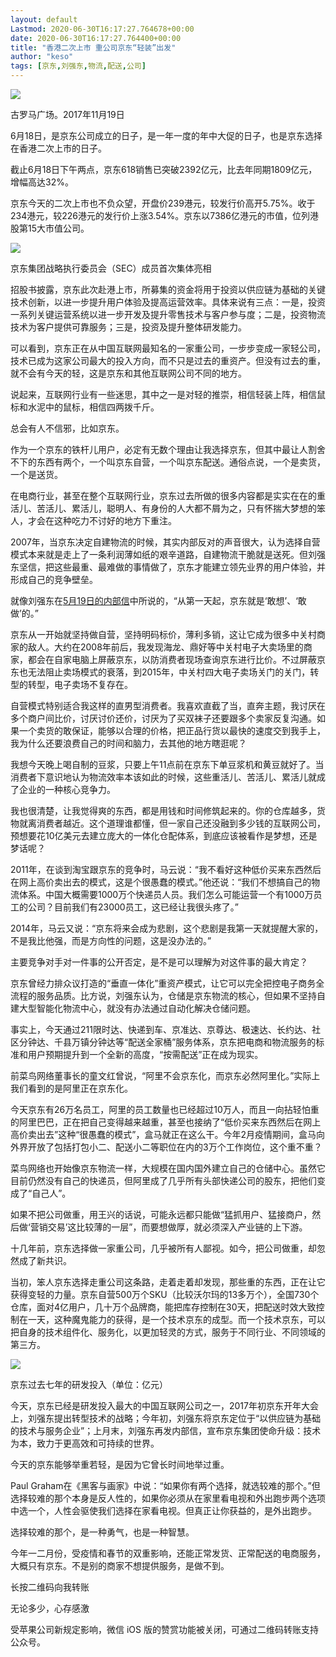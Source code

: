 ```yaml
---
layout: default
Lastmod: 2020-06-30T16:17:27.764678+00:00
date: 2020-06-30T16:17:27.764400+00:00
title: "香港二次上市 重公司京东“轻装”出发"
author: "keso"
tags: [京东,刘强东,物流,配送,公司]
---
```


![](https://images.weserv.nl/?url=https%3A//mmbiz.qpic.cn/mmbiz_jpg/QibZkicOdq7NMniaKeb7aicXicpePu0XSp1rfnH4vLrlepVymibwplxdjagic1fmfVIRDgUJE8VqHnoCkm87cvgIsgZUQ/640%3Fwx_fmt%3Djpeg)

古罗马广场。2017年11月19日

6月18日，是京东公司成立的日子，是一年一度的年中大促的日子，也是京东选择在香港二次上市的日子。

截止6月18日下午两点，京东618销售已突破2392亿元，比去年同期1809亿元，增幅高达32%。  

京东今天的二次上市也不负众望，开盘价239港元，较发行价高开5.75%。收于234港元，较226港元的发行价上涨3.54%。京东以7386亿港元的市值，位列港股第15大市值公司。

![](https://images.weserv.nl/?url=https%3A//mmbiz.qpic.cn/mmbiz_jpg/QibZkicOdq7NN3F2uj9IPSgal1KcsFGGB3DosovUoQfxdiaRkicS9KuxKVhicWjD9ntP8uOjYKEbrPjObe4LmrZxKdA/640%3Fwx_fmt%3Djpeg)  

京东集团战略执行委员会（SEC）成员首次集体亮相

招股书披露，京东此次赴港上市，所募集的资金将用于投资以供应链为基础的关键技术创新，以进一步提升用户体验及提高运营效率。具体来说有三点：一是，投资一系列关键运营系统以进一步开发及提升零售技术与客户参与度；二是，投资物流技术为客户提供可靠服务；三是，投资及提升整体研发能力。

可以看到，京东正在从中国互联网最知名的一家重公司，一步步变成一家轻公司，技术已成为这家公司最大的投入方向，而不只是过去的重资产。但没有过去的重，就不会有今天的轻，这是京东和其他互联网公司不同的地方。

说起来，互联网行业有一些迷思，其中之一是对轻的推崇，相信轻装上阵，相信鼠标和水泥中的鼠标，相信四两拨千斤。

总会有人不信邪，比如京东。

作为一个京东的铁杆儿用户，必定有无数个理由让我选择京东，但其中最让人割舍不下的东西有两个，一个叫京东自营，一个叫京东配送。通俗点说，一个是卖货，一个是送货。

在电商行业，甚至在整个互联网行业，京东过去所做的很多内容都是实实在在的重活儿、苦活儿、累活儿，聪明人、有身份的人大都不屑为之，只有怀揣大梦想的笨人，才会在这种吃力不讨好的地方下重注。

2007年，当京东决定自建物流的时候，其实内部反对的声音很大，认为选择自营模式本来就是走上了一条利润薄如纸的艰辛道路，自建物流干脆就是送死。但刘强东坚信，把这些最重、最难做的事情做了，京东才能建立领先业界的用户体验，并形成自己的竞争壁垒。

就像刘强东在[5月19日的内部信](https://mp.weixin.qq.com/s?__biz=Mzg3OTA4OTAxNw==&mid=2247483765&idx=1&sn=65f609749a5bb988586f83b34f19058d&scene=21#wechat_redirect)中所说的，“从第一天起，京东就是‘敢想’、‘敢做’的。”  

京东从一开始就坚持做自营，坚持明码标价，薄利多销，这让它成为很多中关村商家的敌人。大约在2008年前后，我发现海龙、鼎好等中关村电子大卖场里的商家，都会在自家电脑上屏蔽京东，以防消费者现场查询京东进行比价。不过屏蔽京东也无法阻止卖场模式的衰落，到2015年，中关村四大电子卖场关门的关门，转型的转型，电子卖场不复存在。  

自营模式特别适合我这样的直男型消费者。我喜欢直截了当，直奔主题，我讨厌在多个商户间比价，讨厌讨价还价，讨厌为了买双袜子还要跟多个卖家反复沟通。如果一个卖货的敢保证，能够以合理的价格，把正品行货以最快的速度交到我手上，我为什么还要浪费自己的时间和脑力，去其他的地方瞎逛呢？

我想今天晚上喝自制的豆浆，只要上午11点前在京东下单豆浆机和黄豆就好了。当消费者下意识地认为物流效率本该如此的时候，这些重活儿、苦活儿、累活儿就成了企业的一种核心竞争力。  

我也很清楚，让我觉得爽的东西，都是用钱和时间修筑起来的。你的仓库越多，货物就离消费者越近。这个道理谁都懂，但一家自己还没融到多少钱的互联网公司，预想要花10亿美元去建立庞大的一体化仓配体系，到底应该被看作是梦想，还是梦话呢？

2011年，在谈到淘宝跟京东的竞争时，马云说：“我不看好这种低价买来东西然后在网上高价卖出去的模式，这是个很愚蠢的模式。”他还说：“我们不想搞自己的物流体系。中国大概需要1000万个快递员人员。我们怎么可能运营一个有1000万员工的公司？目前我们有23000员工，这已经让我很头疼了。”

2014年，马云又说：“京东将来会成为悲剧，这个悲剧是我第一天就提醒大家的，不是我比他强，而是方向性的问题，这是没办法的。”

主要竞争对手对一件事的公开否定，是不是可以理解为对这件事的最大肯定？

京东曾经力排众议打造的“垂直一体化”重资产模式，让它可以完全把控电子商务全流程的服务品质。比方说，刘强东认为，仓储是京东物流的核心，但如果不坚持自建大型智能化物流中心，就没有办法通过自动化解决仓储问题。  

事实上，今天通过211限时达、快递到车、京准达、京尊达、极速达、长约达、社区分钟达、千县万镇分钟达等“配送全家桶”服务体系，京东把电商和物流服务的标准和用户预期提升到一个全新的高度，“按需配送”正在成为现实。

前菜鸟网络董事长的童文红曾说，“阿里不会京东化，而京东必然阿里化。”实际上我们看到的是阿里正在京东化。

今天京东有26万名员工，阿里的员工数量也已经超过10万人，而且一向拈轻怕重的阿里巴巴，正在把自己变得越来越重，甚至也接纳了“低价买来东西然后在网上高价卖出去”这种“很愚蠢的模式”，盒马就正在这么干。今年2月疫情期间，盒马向外界开放了包括打包小二、配送小二等职位在内的3万个工作岗位，这个重不重？

菜鸟网络也开始像京东物流一样，大规模在国内国外建立自己的仓储中心。虽然它目前仍然没有自己的快递员，但阿里成了几乎所有头部快递公司的股东，把他们变成了“自己人”。

如果不把公司做重，用王兴的话说，可能永远都只能做“猛抓用户、猛接商户，然后做‘营销交易’这比较薄的一层”，而要想做厚，就必须深入产业链的上下游。

十几年前，京东选择做一家重公司，几乎被所有人鄙视。如今，把公司做重，却忽然成了新共识。

当初，笨人京东选择走重公司这条路，走着走着却发现，那些重的东西，正在让它获得变轻的力量。京东自营500万个SKU（比较沃尔玛的13多万个），全国730个仓库，面对4亿用户，几十万个品牌商，能把库存控制在30天，把配送时效大致控制在一天，这种魔鬼能力的获得，是一个技术京东的成型。而一个技术京东，可以把自身的技术组件化、服务化，以更加轻灵的方式，服务于不同行业、不同领域的第三方。

![](https://images.weserv.nl/?url=https%3A//mmbiz.qpic.cn/mmbiz_jpg/QibZkicOdq7NN3F2uj9IPSgal1KcsFGGB3YX2RxQ3iccqd2ibV1xYnPSzBttXsA3Ar3JpdSr5r0jmCgxgJerpveVLA/640%3Fwx_fmt%3Djpeg)

京东过去七年的研发投入（单位：亿元）

今天，京东已经是研发投入最大的中国互联网公司之一，2017年初京东开年大会上，刘强东提出转型技术的战略；今年初，刘强东将京东定位于“以供应链为基础的技术与服务企业”；上月末，刘强东再发内部信，宣布京东集团使命升级：技术为本，致力于更高效和可持续的世界。  

今天的京东能够举重若轻，是因为它曾长时间地举过重。  

Paul Graham在《黑客与画家》中说：“如果你有两个选择，就选较难的那个。”但选择较难的那个本身是反人性的，如果你必须从在家里看电视和外出跑步两个选项中选一个，人性会驱使我们选择在家看电视。但真正让你获益的，是外出跑步。

选择较难的那个，是一种勇气，也是一种智慧。  

今年一二月份，受疫情和春节的双重影响，还能正常发货、正常配送的电商服务，大概只有京东。不是别的商家不想提供服务，是做不到。

长按二维码向我转账

无论多少，心存感激

受苹果公司新规定影响，微信 iOS 版的赞赏功能被关闭，可通过二维码转账支持公众号。

